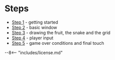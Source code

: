 # Steps

- [Step 1](step-1.md) - getting started
- [Step 2](step-2.md) - basic window
- [Step 3](step-3.md) - drawing the fruit, the snake and the grid
- [Step 4](step-4.md) - player input
- [Step 5](step-5.md) - game over conditions and final touch

--8<-- "includes/license.md"
